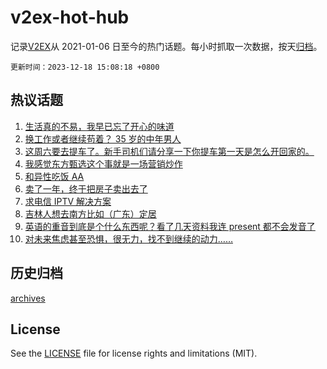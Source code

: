 # v2ex-hot-hub

 记录[V2EX](https://www.v2ex.com/)从 2021-01-06 日至今的热门话题。每小时抓取一次数据，按天[归档](archives)。

`更新时间：2023-12-18 15:08:18 +0800`

## 热议话题

1. [生活真的不易，我早已忘了开心的味道](https://www.v2ex.com/t/1001128)
1. [换工作或者继续苟着？ 35 岁的中年男人](https://www.v2ex.com/t/1001230)
1. [这周六要去提车了。新手司机们请分享一下你提车第一天是怎么开回家的。](https://www.v2ex.com/t/1001301)
1. [我感觉东方甄选这个事就是一场营销炒作](https://www.v2ex.com/t/1001159)
1. [和异性吃饭 AA](https://www.v2ex.com/t/1001187)
1. [卖了一年，终于把房子卖出去了](https://www.v2ex.com/t/1001171)
1. [求电信 IPTV 解决方案](https://www.v2ex.com/t/1001145)
1. [吉林人想去南方比如（广东）定居](https://www.v2ex.com/t/1001238)
1. [英语的重音到底是个什么东西呢？看了几天资料我连 present 都不会发音了](https://www.v2ex.com/t/1001098)
1. [对未来焦虑甚至恐惧，很无力，找不到继续的动力……](https://www.v2ex.com/t/1001210)

## 历史归档

[archives](archives)

## License

See the [LICENSE](LICENSE) file for license rights and limitations (MIT).
